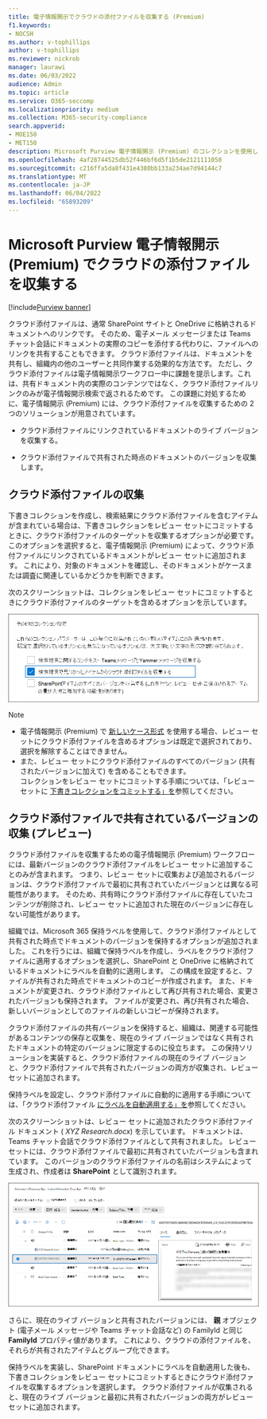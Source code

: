 ```yaml
---
title: 電子情報開示でクラウドの添付ファイルを収集する (Premium)
f1.keywords:
- NOCSH
ms.author: v-tophillips
author: v-tophillips
ms.reviewer: nickrob
manager: laurawi
ms.date: 06/03/2022
audience: Admin
ms.topic: article
ms.service: O365-seccomp
ms.localizationpriority: medium
ms.collection: M365-security-compliance
search.appverid:
- MOE150
- MET150
description: Microsoft Purview 電子情報開示 (Premium) のコレクションを使用して、調査またはケースでレビューするクラウド添付ファイルを収集します。
ms.openlocfilehash: 4af28744525db52f446bf6d5f1b5de2121111050
ms.sourcegitcommit: c216ffa5da8f431e4380bb133a234ae7d94144c7
ms.translationtype: MT
ms.contentlocale: ja-JP
ms.lasthandoff: 06/04/2022
ms.locfileid: "65893209"
---
```

# <a name="collect-cloud-attachments-in-microsoft-purview-ediscovery-premium"></a>Microsoft Purview 電子情報開示 (Premium) でクラウドの添付ファイルを収集する

[!include[Purview banner](../includes/purview-rebrand-banner.md)]

クラウド添付ファイルは、通常 SharePoint サイトと OneDrive に格納されるドキュメントへのリンクです。 そのため、電子メール メッセージまたは Teams チャット会話にドキュメントの実際のコピーを添付する代わりに、ファイルへのリンクを共有することもできます。 クラウド添付ファイルは、ドキュメントを共有し、組織内の他のユーザーと共同作業する効果的な方法です。 ただし、クラウド添付ファイルは電子情報開示ワークフロー中に課題を提示します。これは、共有ドキュメント内の実際のコンテンツではなく、クラウド添付ファイルリンクのみが電子情報開示検索で返されるためです。 この課題に対処するために、電子情報開示 (Premium) には、クラウド添付ファイルを収集するための 2 つのソリューションが用意されています。  

- クラウド添付ファイルにリンクされているドキュメントのライブ バージョンを収集する。

- クラウド添付ファイルで共有された時点のドキュメントのバージョンを収集します。

## <a name="collecting-cloud-attachments"></a>クラウド添付ファイルの収集

下書きコレクションを作成し、検索結果にクラウド添付ファイルを含むアイテムが含まれている場合は、下書きコレクションをレビュー セットにコミットするときに、クラウド添付ファイルのターゲットを収集するオプションが必要です。 このオプションを選択すると、電子情報開示 (Premium) によって、クラウド添付ファイルにリンクされているドキュメントがレビュー セットに追加されます。 これにより、対象のドキュメントを確認し、そのドキュメントがケースまたは調査に関連しているかどうかを判断できます。

次のスクリーンショットは、コレクションをレビュー セットにコミットするときにクラウド添付ファイルのターゲットを含めるオプションを示しています。

![コレクションをレビュー セットにコミットするときにクラウド添付ファイルを含めるオプション](../media/CollectCloudAttachments1.png)

> [!NOTE]
>- 電子情報開示 (Premium) で [新しいケース形式](advanced-ediscovery-new-case-format.md) を使用する場合、レビュー セットにクラウド添付ファイルを含めるオプションは既定で選択されており、選択を解除することはできません。<br/>
>- また、レビュー セットにクラウド添付ファイルのすべてのバージョン (共有されたバージョンに加えて) を含めることもできます。  
コレクションをレビュー セットにコミットする手順については、「レビュー セットに [下書きコレクションをコミットする」を](commit-draft-collection.md)参照してください。

## <a name="collecting-the-version-shared-in-a-cloud-attachment-preview"></a>クラウド添付ファイルで共有されているバージョンの収集 (プレビュー)

クラウド添付ファイルを収集するための電子情報開示 (Premium) ワークフローには、最新バージョンのクラウド添付ファイルをレビュー セットに追加することのみが含まれます。 つまり、レビュー セットに収集および追加されるバージョンは、クラウド添付ファイルで最初に共有されていたバージョンとは異なる可能性があります。 そのため、共有時にクラウド添付ファイルに存在していたコンテンツが削除され、レビュー セットに追加された現在のバージョンに存在しない可能性があります。

組織では、Microsoft 365 保持ラベルを使用して、クラウド添付ファイルとして共有された時点でドキュメントのバージョンを保持するオプションが追加されました。 これを行うには、組織で保持ラベルを作成し、ラベルをクラウド添付ファイルに適用するオプションを選択し、SharePoint と OneDrive に格納されているドキュメントにラベルを自動的に適用します。 この構成を設定すると、ファイルが共有された時点でドキュメントのコピーが作成されます。 また、ドキュメントが変更され、クラウド添付ファイルとして再び共有された場合、変更されたバージョンも保持されます。 ファイルが変更され、再び共有された場合、新しいバージョンとしてのファイルの新しいコピーが保持されます。

クラウド添付ファイルの共有バージョンを保持すると、組織は、関連する可能性があるコンテンツの保存と収集を、現在のライブ バージョンではなく共有されたドキュメントの特定のバージョンに限定するのに役立ちます。 この保持ソリューションを実装すると、クラウド添付ファイルの現在のライブ バージョンと、クラウド添付ファイルで共有されたバージョンの両方が収集され、レビュー セットに追加されます。

保持ラベルを設定し、クラウド添付ファイルに自動的に適用する手順については、「クラウド添付ファイル [にラベルを自動適用する」を](apply-retention-labels-automatically.md#auto-apply-labels-to-cloud-attachments)参照してください。

次のスクリーンショットは、レビュー セットに追加されたクラウド添付ファイル ドキュメント ( *XYZ Research.docx*) を示しています。 ドキュメントは、Teams チャット会話でクラウド添付ファイルとして共有されました。 レビュー セットには、クラウド添付ファイルで最初に共有されていたバージョンも含まれています。 このバージョンのクラウド添付ファイルの名前はシステムによって生成され、作成者は **SharePoint** として識別されます。

![レビュー セットに表示された共有されたクラウド添付ファイルのバージョン](../media/CollectCloudAttachments2.png)

さらに、現在のライブ バージョンと共有されたバージョンには、 **親** オブジェクト (電子メール メッセージや Teams チャット会話など) の FamilyId と同じ **FamilyId** プロパティ値があります。 これにより、クラウドの添付ファイルを、それらが共有されたアイテムとグループ化できます。

保持ラベルを実装し、SharePoint ドキュメントにラベルを自動適用した後も、下書きコレクションをレビュー セットにコミットするときにクラウド添付ファイルを収集するオプションを選択します。 クラウド添付ファイルが収集されると、現在のライブ バージョンと最初に共有されたバージョンの両方がレビュー セットに追加されます。
